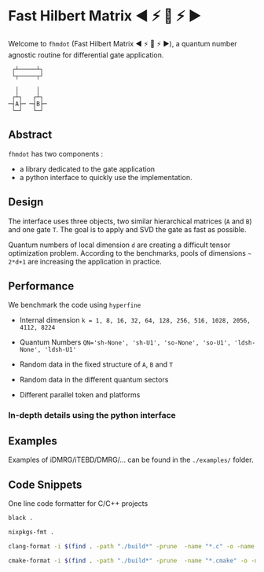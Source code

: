 # Fast Hilbert Matrix :arrow_backward: :zap: :red_circle: :zap: :arrow_forward:

Welcome to `fhmdot` (Fast Hilbert Matrix​ :arrow_backward: :zap: :red_circle: :zap: :arrow_forward:), a quantum number agnostic routine for differential gate application.

```
 ┌┴─────┴┐ 
 └┬─────┬┘ 
           
  │     │  
 ┌┴┐   ┌┴┐ 
─┤A├─ ─┤B├─
 └─┘   └─┘ 
```

## Abstract

`fhmdot` has two components :

* a library dedicated to the gate application <!-- which could be chained (:smirk_cat:) which give a new dimension for quantum gate application simulations.​ -->
* a python interface to quickly use the implementation.

## Design

The interface uses three objects, two similar hierarchical matrices (`A` and `B`) and one gate `T`. 
The goal is to apply and SVD the gate as fast as possible.

Quantum numbers of local dimension `d` are creating a difficult tensor optimization problem. 
According to the benchmarks, pools of dimensions `~ 2*d+1` are increasing the application in practice.

## Performance

We benchmark the code using `hyperfine`

* Internal dimension `k = 1, 8, 16, 32, 64, 128, 256, 516, 1028, 2056, 4112, 8224`
* Quantum Numbers `QN='sh-None', 'sh-U1', 'so-None', 'so-U1', 'ldsh-None', 'ldsh-U1'`
* Random data in the fixed structure of `A`, `B` and `T`
* Random data in the different quantum sectors

* Different parallel token and platforms



### In-depth details using the python interface




## Examples

Examples of iDMRG/iTEBD/DMRG/... can be found in the `./examples/` folder.


## Code Snippets

One line code formatter for C/C++ projects

```bash
black .

nixpkgs-fmt .

clang-format -i $(find . -path "./build*" -prune  -name "*.c" -o -name "*.cpp" -o -name "*.h" -o -name "*.hpp")

cmake-format -i $(find . -path "./build*" -prune  -name "*.cmake" -o -name "CMakeLists.txt")
```

